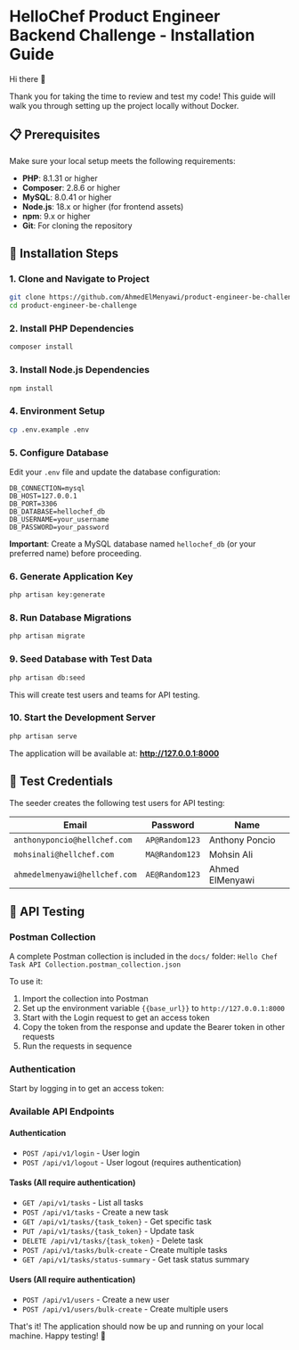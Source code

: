 # HelloChef Product Engineer Backend Challenge - Installation Guide

Hi there 👋

Thank you for taking the time to review and test my code! This guide will walk you through setting up the project locally without Docker.

## 📋 Prerequisites

Make sure your local setup meets the following requirements:

- **PHP**: 8.1.31 or higher
- **Composer**: 2.8.6 or higher
- **MySQL**: 8.0.41 or higher
- **Node.js**: 18.x or higher (for frontend assets)
- **npm**: 9.x or higher
- **Git**: For cloning the repository

## 🚀 Installation Steps

### 1. Clone and Navigate to Project
```bash
git clone https://github.com/AhmedElMenyawi/product-engineer-be-challenge.git
cd product-engineer-be-challenge
```

### 2. Install PHP Dependencies
```bash
composer install
```

### 3. Install Node.js Dependencies
```bash
npm install
```

### 4. Environment Setup
```bash
cp .env.example .env
```

### 5. Configure Database
Edit your `.env` file and update the database configuration:

```env
DB_CONNECTION=mysql
DB_HOST=127.0.0.1
DB_PORT=3306
DB_DATABASE=hellochef_db
DB_USERNAME=your_username
DB_PASSWORD=your_password
```

**Important**: Create a MySQL database named `hellochef_db` (or your preferred name) before proceeding.

### 6. Generate Application Key
```bash
php artisan key:generate
```

### 8. Run Database Migrations
```bash
php artisan migrate
```

### 9. Seed Database with Test Data
```bash
php artisan db:seed
```

This will create test users and teams for API testing.

### 10. Start the Development Server
```bash
php artisan serve
```

The application will be available at: **http://127.0.0.1:8000**

## 🔐 Test Credentials

The seeder creates the following test users for API testing:

| Email | Password | Name |
|-------|----------|------|
| `anthonyponcio@hellchef.com` | `AP@Random123` | Anthony Poncio |
| `mohsinali@hellchef.com` | `MA@Random123` | Mohsin Ali |
| `ahmedelmenyawi@hellchef.com` | `AE@Random123` | Ahmed ElMenyawi |

## 🧪 API Testing

### Postman Collection
A complete Postman collection is included in the `docs/` folder: `Hello Chef Task API Collection.postman_collection.json`

To use it:
1. Import the collection into Postman
2. Set up the environment variable `{{base_url}}` to `http://127.0.0.1:8000`
3. Start with the Login request to get an access token
4. Copy the token from the response and update the Bearer token in other requests
5. Run the requests in sequence

### Authentication
Start by logging in to get an access token:

### Available API Endpoints

#### Authentication
- `POST /api/v1/login` - User login
- `POST /api/v1/logout` - User logout (requires authentication)

#### Tasks (All require authentication)
- `GET /api/v1/tasks` - List all tasks
- `POST /api/v1/tasks` - Create a new task
- `GET /api/v1/tasks/{task_token}` - Get specific task
- `PUT /api/v1/tasks/{task_token}` - Update task
- `DELETE /api/v1/tasks/{task_token}` - Delete task
- `POST /api/v1/tasks/bulk-create` - Create multiple tasks
- `GET /api/v1/tasks/status-summary` - Get task status summary

#### Users (All require authentication)
- `POST /api/v1/users` - Create a new user
- `POST /api/v1/users/bulk-create` - Create multiple users

That's it! The application should now be up and running on your local machine. Happy testing! 🎉